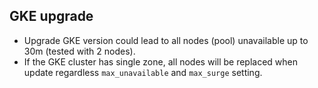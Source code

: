 ## GKE upgrade

* Upgrade GKE version could lead to all nodes (pool) unavailable up to 30m (tested with 2 nodes).
* If the GKE cluster has single zone, all nodes will be replaced when update regardless `max_unavailable` and `max_surge` setting.

